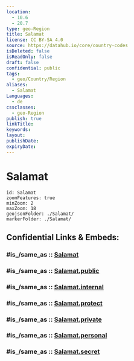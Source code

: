```yaml
---
location:
  - 10.6
  - 20.7
type: geo-Region
title: Salamat
license: CC BY-SA 4.0
source: https://datahub.io/core/country-codes
isDeleted: false
isReadOnly: false
draft: false
confidential: public
tags:
  - geo/Country/Region
aliases:
  - Salamat
Languages:
  - de
cssclasses:
  - geo-Region
publish: true
linkTitle:
keywords:
layout:
publishDate:
expiryDate:
---
```


# Salamat

```leaflet
id: Salamat
zoomFeatures: true 
minZoom: 2 
maxZoom: 18
geojsonFolder: ./Salamat/
markerFolder: ./Salamat/
```


## Confidential Links & Embeds: 

### #is_/same_as :: [Salamat](/_Standards/Earth/Continent/Africa/Africa~Central/Chad/Regions~Chad/Salamat.md) 

### #is_/same_as :: [Salamat.public](/_public/Earth/Continent/Africa/Africa~Central/Chad/Regions~Chad/Salamat.public.md) 

### #is_/same_as :: [Salamat.internal](/_internal/Earth/Continent/Africa/Africa~Central/Chad/Regions~Chad/Salamat.internal.md) 

### #is_/same_as :: [Salamat.protect](/_protect/Earth/Continent/Africa/Africa~Central/Chad/Regions~Chad/Salamat.protect.md) 

### #is_/same_as :: [Salamat.private](/_private/Earth/Continent/Africa/Africa~Central/Chad/Regions~Chad/Salamat.private.md) 

### #is_/same_as :: [Salamat.personal](/_personal/Earth/Continent/Africa/Africa~Central/Chad/Regions~Chad/Salamat.personal.md) 

### #is_/same_as :: [Salamat.secret](/_secret/Earth/Continent/Africa/Africa~Central/Chad/Regions~Chad/Salamat.secret.md)

